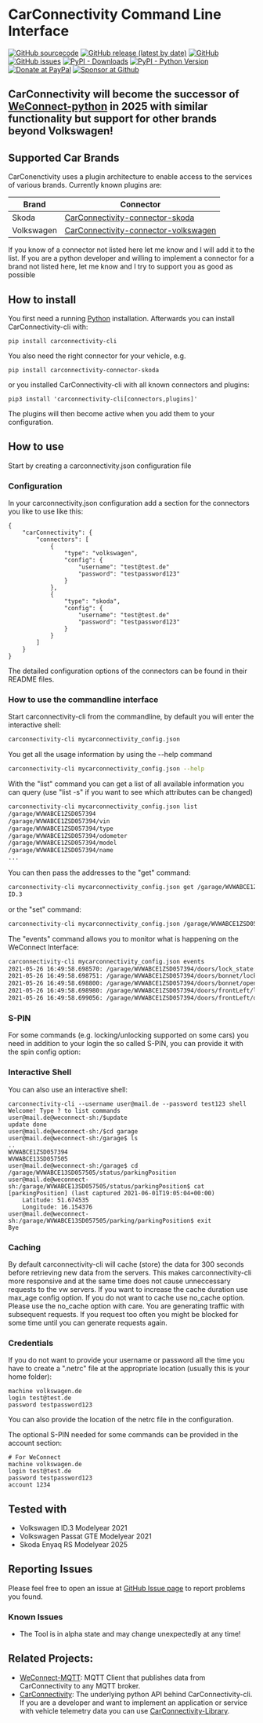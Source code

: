 

# CarConnectivity Command Line Interface
[![GitHub sourcecode](https://img.shields.io/badge/Source-GitHub-green)](https://github.com/tillsteinbach/CarConnectivity-cli/)
[![GitHub release (latest by date)](https://img.shields.io/github/v/release/tillsteinbach/CarConnectivity-cli)](https://github.com/tillsteinbach/CarConnectivity-cli/releases/latest)
[![GitHub](https://img.shields.io/github/license/tillsteinbach/CarConnectivity-cli)](https://github.com/tillsteinbach/CarConnectivity-cli/blob/master/LICENSE)
[![GitHub issues](https://img.shields.io/github/issues/tillsteinbach/CarConnectivity-cli)](https://github.com/tillsteinbach/CarConnectivity-cli/issues)
[![PyPI - Downloads](https://img.shields.io/pypi/dm/carconnectivity-cli?label=PyPI%20Downloads)](https://pypi.org/project/carconnectivity-cli/)
[![PyPI - Python Version](https://img.shields.io/pypi/pyversions/carconnectivity-cli)](https://pypi.org/project/carconnectivity-cli/)
[![Donate at PayPal](https://img.shields.io/badge/Donate-PayPal-2997d8)](https://www.paypal.com/donate?hosted_button_id=2BVFF5GJ9SXAJ)
[![Sponsor at Github](https://img.shields.io/badge/Sponsor-GitHub-28a745)](https://github.com/sponsors/tillsteinbach)

## CarConnectivity will become the successor of [WeConnect-python](https://github.com/tillsteinbach/WeConnect-python) in 2025 with similar functionality but support for other brands beyond Volkswagen!

## Supported Car Brands
CarConenctivity uses a plugin architecture to enable access to the services of various brands. Currently known plugins are:

| Brand      | Connector                                                                                                     |
|------------|---------------------------------------------------------------------------------------------------------------|
| Skoda      | [CarConnectivity-connector-skoda](https://github.com/tillsteinbach/CarConnectivity-connector-skoda)           |
| Volkswagen | [CarConnectivity-connector-volkswagen](https://github.com/tillsteinbach/CarConnectivity-connector-volkswagen) |

If you know of a connector not listed here let me know and I will add it to the list.
If you are a python developer and willing to implement a connector for a brand not listed here, let me know and I try to support you as good as possible

## How to install
You first need a running [Python](https://www.python.org/downloads/) installation. Afterwards you can install CarConnectivity-cli with:
```
pip install carconnectivity-cli
```
You also need the right connector for your vehicle, e.g.
```
pip install carconnectivity-connector-skoda
```
or you installed CarConnectivity-cli with all known connectors and plugins:
```
pip3 install 'carconnectivity-cli[connectors,plugins]'
```
The plugins will then become active when you add them to your configuration.

## How to use
Start by creating a carconnectivity.json configuration file

### Configuration
In your carconnectivity.json configuration add a section for the connectors you like to use like this:
```
{
    "carConnectivity": {
        "connectors": [
            {
                "type": "volkswagen",
                "config": {
                    "username": "test@test.de"
                    "password": "testpassword123"
                }
            },
            {
                "type": "skoda",
                "config": {
                    "username": "test@test.de"
                    "password": "testpassword123"
                }
            }
        ]
    }
}
```
The detailed configuration options of the connectors can be found in their README files.

### How to use the commandline interface
Start carconnectivity-cli from the commandline, by default you will enter the interactive shell:
```bash
carconnectivity-cli mycarconnectivity_config.json
```
You get all the usage information by using the --help command
```bash
carconnectivity-cli mycarconnectivity_config.json --help
```
With the "list" command you can get a list of all available information you can query (use "list -s" if you want to see which attributes can be changed)
```bash
carconnectivity-cli mycarconnectivity_config.json list
/garage/WVWABCE1ZSD057394
/garage/WVWABCE1ZSD057394/vin
/garage/WVWABCE1ZSD057394/type
/garage/WVWABCE1ZSD057394/odometer
/garage/WVWABCE1ZSD057394/model
/garage/WVWABCE1ZSD057394/name
...
```
You can then pass the addresses to the "get" command:
```bash
carconnectivity-cli mycarconnectivity_config.json get /garage/WVWABCE1ZSD057394/model
ID.3
```
or the "set" command:
```bash
carconnectivity-cli mycarconnectivity_config.json /garage/WVWABCE1ZSD057394/climatisation/command stop
```
The "events" command allows you to monitor what is happening on the WeConnect Interface:
```bash
carconnectivity-cli mycarconnectivity_config.json events
2021-05-26 16:49:58.698570: /garage/WVWABCE1ZSD057394/doors/lock_state: new value: unlocked
2021-05-26 16:49:58.698751: /garage/WVWABCE1ZSD057394/doors/bonnet/lock_state: new value: unknown lock state
2021-05-26 16:49:58.698800: /garage/WVWABCE1ZSD057394/doors/bonnet/open_state: new value: closed
2021-05-26 16:49:58.698980: /garage/WVWABCE1ZSD057394/doors/frontLeft/lock_state: new value: unlocked
2021-05-26 16:49:58.699056: /garage/WVWABCE1ZSD057394/doors/frontLeft/open_state: new value: closed
```

### S-PIN
For some commands (e.g. locking/unlocking supported on some cars) you need in addition to your login the so called S-PIN, you can provide it with the spin config option:

### Interactive Shell
You can also use an interactive shell:
```
carconnectivity-cli --username user@mail.de --password test123 shell
Welcome! Type ? to list commands
user@mail.de@weconnect-sh:/$update
update done
user@mail.de@weconnect-sh:/$cd garage
user@mail.de@weconnect-sh:/garage$ ls
..
WVWABCE1ZSD057394
WVWABCE13SD057505
user@mail.de@weconnect-sh:/garage$ cd /garage/WVWABCE13SD057505/status/parkingPosition
user@mail.de@weconnect-sh:/garage/WVWABCE13SD057505/status/parkingPosition$ cat
[parkingPosition] (last captured 2021-06-01T19:05:04+00:00)
	Latitude: 51.674535
	Longitude: 16.154376
user@mail.de@weconnect-sh:/garage/WVWABCE13SD057505/parking/parkingPosition$ exit
Bye
```
### Caching
By default carconnectivity-cli will cache (store) the data for 300 seconds before retrieving new data from the servers. This makes carconnectivity-cli more responsive and at the same time does not cause unneccessary requests to the vw servers. If you want to increase the cache duration use max_age config option. If you do not want to cache use no_cache option. Please use the no_cache option with care. You are generating traffic with subsequent requests. If you request too often you might be blocked for some time until you can generate requests again.

### Credentials
If you do not want to provide your username or password all the time you have to create a ".netrc" file at the appropriate location (usually this is your home folder):
```
machine volkswagen.de
login test@test.de
password testpassword123
```
You can also provide the location of the netrc file in the configuration.

The optional S-PIN needed for some commands can be provided in the account section:
```
# For WeConnect
machine volkswagen.de
login test@test.de
password testpassword123
account 1234
```

## Tested with
- Volkswagen ID.3 Modelyear 2021
- Volkswagen Passat GTE Modelyear 2021
- Skoda Enyaq RS Modelyear 2025

## Reporting Issues
Please feel free to open an issue at [GitHub Issue page](https://github.com/tillsteinbach/carconnectivity-cli/issues) to report problems you found.

### Known Issues
- The Tool is in alpha state and may change unexpectedly at any time!

## Related Projects:
- [WeConnect-MQTT](https://github.com/tillsteinbach/WeConnect-mqtt): MQTT Client that publishes data from CarConnectivity to any MQTT broker.
- [CarConnectivity](https://github.com/tillsteinbach/CarConnectivity): The underlying python API behind CarConnectivity-cli. If you are a developer and want to implement an application or service with vehicle telemetry data you can use [CarConnectivity-Library](https://github.com/tillsteinbach/CarConnectivity).
